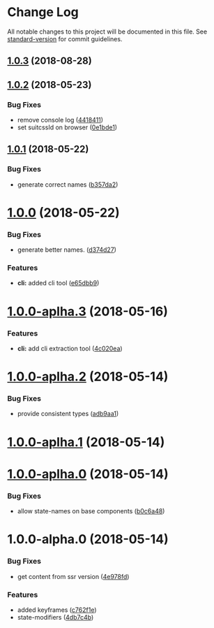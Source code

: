 # Change Log

All notable changes to this project will be documented in this file. See [standard-version](https://github.com/conventional-changelog/standard-version) for commit guidelines.

<a name="1.0.3"></a>

## [1.0.3](https://github.com/sinnerschrader/styled-ui/compare/v1.0.2...v1.0.3) (2018-08-28)

<a name="1.0.2"></a>

## [1.0.2](https://github.com/sinnerschrader/styled-ui/compare/v1.0.1...v1.0.2) (2018-05-23)

### Bug Fixes

-   remove console log ([4418411](https://github.com/sinnerschrader/styled-ui/commit/4418411))
-   set suitcssId on browser ([0e1bde1](https://github.com/sinnerschrader/styled-ui/commit/0e1bde1))

<a name="1.0.1"></a>

## [1.0.1](https://github.com/sinnerschrader/styled-ui/compare/v1.0.0...v1.0.1) (2018-05-22)

### Bug Fixes

-   generate correct names ([b357da2](https://github.com/sinnerschrader/styled-ui/commit/b357da2))

<a name="1.0.0"></a>

# [1.0.0](https://github.com/sinnerschrader/styled-ui/compare/v1.0.0-aplha.3...v1.0.0) (2018-05-22)

### Bug Fixes

-   generate better names. ([d374d27](https://github.com/sinnerschrader/styled-ui/commit/d374d27))

### Features

-   **cli:** added cli tool ([e65dbb9](https://github.com/sinnerschrader/styled-ui/commit/e65dbb9))

<a name="1.0.0-aplha.3"></a>

# [1.0.0-aplha.3](https://github.com/sinnerschrader/styled-ui/compare/v1.0.0-aplha.2...v1.0.0-aplha.3) (2018-05-16)

### Features

-   **cli:** add cli extraction tool ([4c020ea](https://github.com/sinnerschrader/styled-ui/commit/4c020ea))

<a name="1.0.0-aplha.2"></a>

# [1.0.0-aplha.2](https://github.com/sinnerschrader/styled-ui/compare/v1.0.0-aplha.1...v1.0.0-aplha.2) (2018-05-14)

### Bug Fixes

-   provide consistent types ([adb9aa1](https://github.com/sinnerschrader/styled-ui/commit/adb9aa1))

<a name="1.0.0-aplha.1"></a>

# [1.0.0-aplha.1](https://github.com/sinnerschrader/styled-ui/compare/v1.0.0-aplha.0...v1.0.0-aplha.1) (2018-05-14)

<a name="1.0.0-aplha.0"></a>

# [1.0.0-aplha.0](https://github.com/sinnerschrader/styled-ui/compare/v1.0.0-alpha.0...v1.0.0-aplha.0) (2018-05-14)

### Bug Fixes

-   allow state-names on base components ([b0c6a48](https://github.com/sinnerschrader/styled-ui/commit/b0c6a48))

<a name="1.0.0-alpha.0"></a>

# 1.0.0-alpha.0 (2018-05-14)

### Bug Fixes

-   get content from ssr version ([4e978fd](https://github.com/sinnerschrader/styled-ui/commit/4e978fd))

### Features

-   added keyframes ([c762f1e](https://github.com/sinnerschrader/styled-ui/commit/c762f1e))
-   state-modifiers ([4db7c4b](https://github.com/sinnerschrader/styled-ui/commit/4db7c4b))

